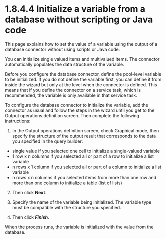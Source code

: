 # 1.8.4.4 Initialize a variable from a database without scripting or Java code

This page explains how to set the value of a variable using the output of a database connector without using scripts or Java code.


You can initialize single valued items and multivalued items. The connector automatically populates the data structure of the variable.


Before you configure the database connector, define the pool-level variable to be initialized. If you do not define the variable first, 
you can define it from inside the wizard but only at the level when the connector is defined. This means that if you define the connector on a service task, 
which is recommended, the variable is only available in that service task.


To configure the database connector to initialize the variable, add the connector as usual and follow the steps in the wizard until you get to the Output operations definition screen. 
Then complete the following instructions:


1. In the Output operations definition screen, check Graphical mode, then specify the structure of the output result that corresponds to the data you specified in the query builder:
  * single value if you selected one cell to initialize a single-valued variable
  * 1 row x n columns if you selected all or part of a row to initialize a list variable
  * n rows x 1 column if you selected all or part of a column to initialize a list variable
  * n rows x n columns if you selected items from more than one row and more than one column to initialize a table (list of lists)


2. Then click **Next**.

3. Specify the name of the variable being initialized. The variable type must be compatible with the structure you specified. 

4. Then click **_Finish_**.

When the process runs, the variable is initialized with the value from the database.